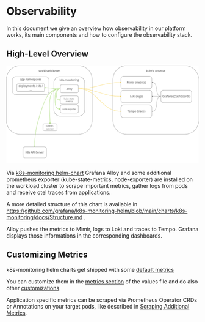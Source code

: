 # Observability

In this document we give an overview how observability in our platform works, its main components and how to configure the observability stack.

## High-Level Overview

![image](img/kubrix-observe-topology.png)

Via [k8s-monitoring helm-chart](https://github.com/grafana/k8s-monitoring-helm) Grafana Alloy and some additional prometheus exporter (kube-state-metrics, node-exporter) are installed on the workload cluster to scrape important metrics, gather logs from pods and receive otel traces from applications.

A more detailed structure of this chart is available in https://github.com/grafana/k8s-monitoring-helm/blob/main/charts/k8s-monitoring/docs/Structure.md .

Alloy pushes the metrics to Mimir, logs to Loki and traces to Tempo. Grafana displays those informations in the corresponding dashboards.

## Customizing Metrics

k8s-monitoring helm charts get shipped with some [default metrics](https://github.com/grafana/k8s-monitoring-helm/blob/main/charts/k8s-monitoring/default_allow_lists/README.md)

You can customize them in the [metrics section](https://github.com/suxess-it/sx-cnp-oss/blob/a610b6fafc1852326609fa9b5697b7163ab361f7/platform-apps/charts/k8s-monitoring/values-uibklab.yaml#L27-L99) of the values file and do also other [customizations](https://github.com/grafana/k8s-monitoring-helm/blob/main/charts/k8s-monitoring/docs/Customizations.md).

Application specific metrics can be scraped via Prometheus Operator CRDs or Annotations on your target pods, like described in [Scraping Additional Metrics](https://github.com/grafana/k8s-monitoring-helm/blob/main/charts/k8s-monitoring/docs/ScrapeApplicationMetrics.md).
